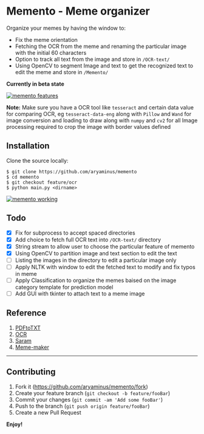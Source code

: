 # Memento - Meme organizer
Organize your memes by having the window to:

- Fix the meme orientation
- Fetching the OCR from the meme and renaming the particular image with the initial 60 characters 
- Option to track all text from the image and store in `/OCR-text/`
- Using OpenCV to segment Image and text to get the recognized text to edit the meme and store in `/Memento/`

**Currently in beta state**

[![memento features](https://i.imgur.com/WwXUTnW.gif)](https://youtu.be/YF6Tf7qOXU4)

**Note:**
Make sure you have a OCR tool like `tesseract` and certain data value for comparing OCR, eg `tesseract-data-eng` along with `Pillow` and `Wand` for image conversion and loading to draw along with `numpy` and `cv2` for all Image processing required to crop the image with border values defined

## Installation

Clone the source locally:
```
$ git clone https://github.com/aryaminus/memento
$ cd memento
$ git checkout feature/ocr
$ python main.py <dirname>
```
[![memento working](https://i.imgur.com/cSI9p57.png)](https://youtu.be/YF6Tf7qOXU4)

## Todo
- [x] Fix for subprocess to accept spaced directories
- [x] Add choice to fetch full OCR text into `/OCR-text/` directory
- [x] String stream to allow user to choose the particular feature of memento
- [x] Using OpenCV to partition image and text section to edit the text
- [ ] Listing the images in the directory to edit a particular image only
- [ ] Apply NLTK with window to edit the fetched text to modify and fix typos in meme
- [ ] Apply Classification to organize the memes baised on the image category template for prediction model
- [ ] Add GUI with tkinter to attach text to a meme image

## Reference
1. <a href="https://github.com/lucab85/PDFtoTXT" target="_blank">PDFtoTXT</a>
2. <a href="https://github.com/pySushi/OCR" target="_blank">OCR</a>
3. <a href="https://github.com/aryaminus/saram" target="_blank">Saram</a>
4. <a href="https://github.com/evmarts/meme-maker" target="_blank">Meme-maker</a>


-----------------------------------------------------------------------------------------------------------

## Contributing

1. Fork it (<https://github.com/aryaminus/memento/fork>)
2. Create your feature branch (`git checkout -b feature/fooBar`)
3. Commit your changes (`git commit -am 'Add some fooBar'`)
4. Push to the branch (`git push origin feature/fooBar`)
5. Create a new Pull Request

**Enjoy!**